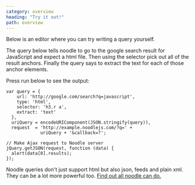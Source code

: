 ```yaml
---
category: overview
heading: "Try it out!"
path: overview
---
```


Below is an editor where you can try writing a query yourself.

The query below tells noodle to go to the google search result for 
JavaScript and expect a html file. Then using the selector pick out 
all of the result anchors. Finally the query says to extract the 
text for each of those anchor elements.

Press run below to see the output:

    var query = {
        url: 'http://google.com/search?q=javascript',
        type: 'html',
        selector: 'h3.r a',
        extract: 'text'
      },
      uriQuery = encodeURIComponent(JSON.stringify(query)),
      request  = 'http://example.noodlejs.com/?q=' +
                 uriQuery + '&callback=?';

    // Make Ajax request to Noodle server
    jQuery.getJSON(request, function (data) {
      alert(data[0].results);
    });

Noodle queries don't just support html but also json, feeds and plain xml. They  can be a lot more powerful too. 
[Find out all noodle can do.](http://noodlejs.com/reference)

